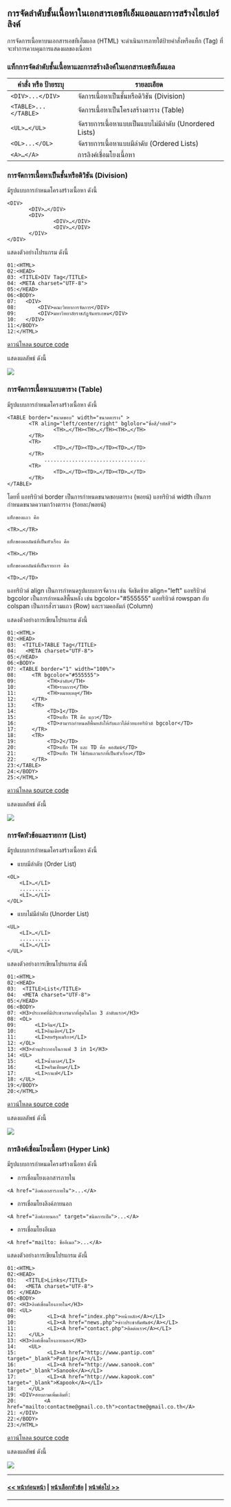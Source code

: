 ## การจัดลำดับชั้นเนื้อหาในเอกสารเอชทีเอ็มแอลและการสร้างไฮเปอร์ลิงค์
การจัดการเนื้อหาบนเอกสารเอชทีเอ็มแอล (HTML) จะดำเนินการภายใต้ป้ายคำสั่งหรือแท็ก (Tag) ที่จะทำการควบคุมการแสดงผลของเนื้อหา

### แท็กการจัดลำดับชั้นเนื้อหาและการสร้างลิงค์ในเอกสารเอชทีเอ็มแอล

| คำสั่ง หรือ ป้ายระบุ | รายละเอียด |
| --- | --- |
| ```<DIV>...</DIV>``` | จัดการเนื้อหาเป็นชั้นหรือดิวิชัน (Division) |
| ```<TABLE>...</TABLE>``` | จัดการเนื้อหาเป็นโครงสร้างตาราง (Table) |
| ```<UL>…</UL>``` | จัดรายการเนื้อหาแบบเป็นแบบไม่มีลำดับ (Unordered Lists) |
| ```<OL>...</OL>``` | จัดรายการเนื้อหาแบบมีลำดับ (Ordered Lists) |
| ```<A>…</A>``` | การลิงค์เชื่อมโยงเนื้อหา |

### การจัดการเนื้อหาเป็นชั้นหรือดิวิชัน (Division)

มีรูปแบบการกำหนดโครงสร้างเนื้อหา ดังนี้

```
<DIV>                             
       <DIV>…</DIV>
       <DIV>
               <DIV>…</DIV>
               <DIV>…</DIV>
       </DIV>
</DIV>
```

แสดงตัวอย่างโปรแกรม ดังนี้

```
01:<HTML>
02:<HEAD>
03:	<TITLE>DIV Tag</TITLE>
04:	<META charset="UTF-8">
05:</HEAD>
06:<BODY>
07:	  <DIV>                             
08:	      <DIV>คณะวิทยาการจัดการ</DIV>
09:	      <DIV>มหาวิทยาลัยราชภัฏจันทรเกษม</DIV>
10:	  </DIV>
11:</BODY>
12:</HTML>
```

[ดาวน์โหลด source code](src/ch02_07.php)

แสดงผลลัพธ์ ดังนี้

<img src=img/0208.png>

### การจัดการเนื้อหาแบบตาราง (Table)

มีรูปแบบการกำหนดโครงสร้างเนื้อหา ดังนี้

```
<TABLE border="ขนาดขอบ" width="ขนาดตาราง" >                             
       <TR aling="left/center/right" bglolor="ชื่อสี/รหัสสี">
               <TH>…</TH><TH>…</TH><TH>…</TH>
       </TR>
       <TR>
               <TD>…</TD><TD>…</TD><TD>…</TD>
       </TR>
            .................................
       <TR>
               <TD>…</TD><TD>…</TD><TD>…</TD>
       </TR>
</TABLE>
```

โดยที่
แอทริบิวต์ border เป็นการกำหนดขนาดขอบตาราง (พอยน์)
แอทริบิวต์ width เป็นการกำหนดขนาดความกว้างตาราง (ร้อยละ/พอยน์)
    
    แท็กของแถว คือ
    
```
<TR>…</TR> 
```

    แท็กของคอลัมน์ที่เป็นหัวเรื่อง คือ
    
```
<TH>…</TH>
```

    แท็กของคอลัมน์ที่เป็นรายการ คือ
    
```
<TD>…</TD> 
```

แอทริบิวต์ align เป็นการกำหนดรูปแบบการจัดวาง เช่น จัดชิดซ้าย align="left"
แอทริบิวต์ bgcolor เป็นการกำหนดสีพื้นหลัง เช่น bgcolor="#555555"
แอทริบิวต์ rowspan กับ colspan เป็นการสั่งรวมแถว (Row) และรวมคอลัมภ์ (Column) 

แสดงตัวอย่างการเขียนโปรแกรม ดังนี้

```
01:<HTML>
02:<HEAD>
03:	 <TITLE>TABLE Tag</TITLE>
04:	  <META charset="UTF-8">
05:</HEAD>
06:<BODY>
07:	<TABLE border="1" width="100%">                             
08:	    <TR bgcolor="#555555">
09:	         <TH>ลำดับ</TH>
10:	         <TH>รายการ</TH>
11:	         <TH>หมายเหตุ</TH>
12:	    </TR>
13:	    <TR>
14:	         <TD>1</TD>
15:	         <TD>แท็ก TR คือ แถว</TD>
16:	         <TD>สามารถกำหนดสีพื้นหลังให้กับแถวได้ด้วยแอทริบิวต์ bgcolor</TD>
17:	    </TR>
18:	    <TR>
19:	         <TD>2</TD>
20:	         <TD>แท็ก TH และ TD คือ คอลัมน์</TD>
21:	         <TD>แท็ก TH ใช้กับแถวแรกที่เป็นหัวเรื่อง</TD>
22:	    </TR>
23:</TABLE>
24:</BODY>
25:</HTML>
```

[ดาวน์โหลด source code](src/ch02_08.php)

แสดงผลลัพธ์ ดังนี้

<img src=img/0209.png>

### การจัดหัวข้อและรายการ (List)

มีรูปแบบการกำหนดโครงสร้างเนื้อหา ดังนี้

* แบบมีลำดับ (Order List)

```
<OL>                             
    <LI>…</LI>
    ..........
    <LI>…</LI>
</OL>
```

* แบบไม่มีลำดับ (Unorder List) 

```
<UL>                             
    <LI>…</LI>
    ..........
    <LI>…</LI>
</UL>
```

แสดงตัวอย่างการเขียนโปรแกรม ดังนี้

```
01:<HTML>
02:<HEAD>
03:	 <TITLE>List</TITLE>
04:	 <META charset="UTF-8">
05:</HEAD>
06:<BODY>
07:	<H3>ประเทศที่มีประชากรมากที่สุดในโลก 3 ลำดับแรก</H3>
08:	<OL>
09:	     <LI>จีน</LI>
10:	     <LI>อินเดีย</LI>
11:	     <LI>สหรัฐอเมริกา</LI>
12:	</OL>
13:	<H3>ส่วนประกอบในกาแฟ 3 in 1</H3>
14:	<UL>
15:	     <LI>น้ำตาล</LI>
16:	     <LI>ครีมเทียม</LI>
17:	     <LI>กาแฟ</LI>
18:	</UL>
19:</BODY>
20:</HTML>
```

[ดาวน์โหลด source code](src/ch02_09.php)

แสดงผลลัพธ์ ดังนี้

<img src=img/0210.png>


### การลิงค์เชื่อมโยงเนื้อหา (Hyper Link)

มีรูปแบบการกำหนดโครงสร้างเนื้อหา ดังนี้

* การเชื่อมโยงเอกสารภายใน

```
<A href="ลิงค์เอกสารภายใน">...</A>                            
```

* การเชื่อมโยงลิงค์ภายนอก  

```
<A href="ลิงค์ภายนอก" target="ชนิดการเปิด">...</A> 
```

* การเชื่อมโยงอีเมล  

```
<A href="mailto: ชื่ออีเมล">...</A>
```

แสดงตัวอย่างการเขียนโปรแกรม ดังนี้

```
01:<HTML>
02:<HEAD>
03:	  <TITLE>Links</TITLE>
04:	  <META charset="UTF-8">
05:	</HEAD>
06:<BODY>
07:	<H3>ลิงค์เชื่อมโยงภายใน</H3>
08:	<UL>
09:	         <LI><A href="index.php">หน้าหลัก</A></LI>
10:	         <LI><A href="news.php">ข่าวประชาสัมพันธ์</A></LI>
11:	         <LI><A href="contact.php">ติดต่อเรา</A></LI>
12:	   </UL>
13:	<H3>ลิงค์เชื่อมโยงภายนอก</H3>
14:	   <UL>
15:	         <LI><A href="http://www.pantip.com" target="_blank">Pantip</A></LI>
16:	         <LI><A href="http://www.sanook.com" target="_blank">Sanook</A></LI>
17:	         <LI><A href="http://www.kapook.com" target="_blank">Kapook</A></LI>
18:	   </UL>
19:	<DIV>สอบถามเพิ่มเติมที่:  
20:	        <A href="mailto:contactme@gmail.co.th">contactme@gmail.co.th</A>
21:	</DIV>
22:</BODY>
23:</HTML>
```

[ดาวน์โหลด source code](src/ch02_10.php)

แสดงผลลัพธ์ ดังนี้

<img src=img/0211.png>

---
#### [<< หน้าก่อนหน้า](0203.md) | [หน้าเลือกหัวข้อ](README.md) | [หน้าต่อไป >>](0205.md)
---
